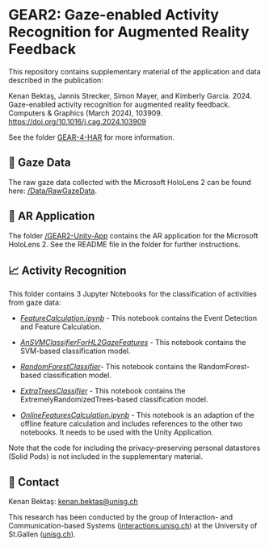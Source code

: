 # GEAR2: Gaze-enabled Activity Recognition for Augmented Reality Feedback

This repository contains supplementary material of the application and data described in the publication:

Kenan Bektaş, Jannis Strecker, Simon Mayer, and Kimberly Garcia. 2024. Gaze-enabled activity recognition for augmented reality feedback. Computers & Graphics (March 2024), 103909. https://doi.org/10.1016/j.cag.2024.103909


See the folder [GEAR-4-HAR](https://github.com/Interactions-HSG/GEAR/tree/main/GEAR-4-HAR) for more information.

## 👀 Gaze Data

The raw gaze data collected with the Microsoft HoloLens 2 can be found here: [/Data/RawGazeData](https://github.com/Interactions-HSG/GEAR/tree/main/GEAR2/Data/RawGazeData).

## 🚀 AR Application

The folder [/GEAR2-Unity-App](https://github.com/Interactions-HSG/GEAR/tree/main/GEAR2/GEAR2-Unity-App) contains the AR application for the Microsoft HoloLens 2. See the README file in the folder for further instructions.

## 📈 Activity Recognition

This folder contains 3 Jupyter Notebooks for the classification of activities from gaze data: 

- [*FeatureCalculation.ipynb*](https://github.com/Interactions-HSG/GEAR/blob/main/GEAR-4-HAR/FeatureCalculation.ipynb) - This notebook  contains the Event Detection and Feature Calculation.

- [*AnSVMClassifierForHL2GazeFeatures*](https://github.com/Interactions-HSG/GEAR/blob/main/GEAR-4-HAR/AnSVMClassifierForHL2GazeFeatures.ipynb) - This notebook contains the SVM-based classification model.

- [*RandomForestClassifier*](https://github.com/Interactions-HSG/GEAR/blob/main/GEAR-4-HAR/RandomForestClassifier.ipynb)- This notebook contains the RandomForest-based classification model.

- [*ExtraTreesClassifier*](https://github.com/Interactions-HSG/GEAR/blob/main/GEAR-4-HAR/ExtraTreesClassifier.ipynb) - This notebook contains the ExtremelyRandomizedTrees-based classification model.

- [*OnlineFeaturesCalculation.ipynb*](https://github.com/Interactions-HSG/GEAR/blob/main/GEAR-4-HAR/OnlineFeaturesCalculation.ipynb) - This notebook is an adaption of the offline feature calculation and includes references to the other two notebooks. It needs to be used with the Unity Application.

Note that the code for including the privacy-preserving personal datastores (Solid Pods) is not included in the supplementary material.

## 📧 Contact

Kenan Bektaş: [kenan.bektas@unisg.ch](mailto:kenan.bektas@unisg.ch)

This research has been conducted by the group of Interaction- and Communication-based Systems ([interactions.unisg.ch](https://interactions.unisg.ch)) at the University of St.Gallen ([unisg.ch](https://unisg.ch)).

